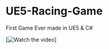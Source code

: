 # UE5-Racing-Game
First Game Ever made in UE5 &amp; C#

[![Watch the video](https://youtu.be/RbevWUMTGfs)]
